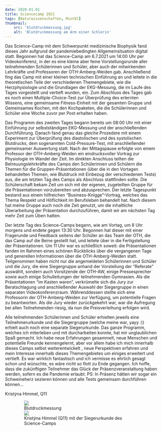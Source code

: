 ```yaml
---
date: 2020.01.01
title: Sciencecamp 2021
tags: [Naturwissenschaften, MintEC]
thumbnail: 
    src: 'blutdruckmessung.jpg'
    alt: 'Blutdruckmessung am Arm einer Schlerin' 
---
```


Das Science-Camp mit dem Schwerpunkt medizinische Biophysik fand dieses Jahr aufgrund der pandemiebedingten Allgemeinsituation digital statt. Begonnen hat das Science-Camp am 6.7.2021 um 14:00 Uhr per Videokonferenz, in der es eine kleine aber feine Vorstellungsrunde aller teilnehmenden Schülerinnen und Schüler, aber auch der mitwirkenden Lehrkräfte und Professoren der OTH-Amberg-Weiden gab. Anschließend fing das Camp mit einer kleinen technischen Einführung an und leitete in die theoretischen Teile der verschiedenen Themengebiete, wie die Herzphysiologie und die Grundlagen der EKG-Messung, die im Laufe des Tages vorgestellt und vertieft wurden, ein. Zum Abschluss des Tages gab es noch einen Multiple-Choice-Test zur Überprüfung des erlernten Wissens, eine gemeinsame Fitness-Einheit mit der gesamten Gruppe und Gemeinsames Kochen, mit den Kochpaketen, die die Schülerinnen und Schüler eine Woche zuvor per Post erhalten haben.

Das Programm des zweiten Tages begann bereits um 08:00 Uhr mit einer Einführung zur selbstständigen EKG-Messung und der anschließenden Durchführung. Danach fand genau das gleiche Prozedere mit einem Experiment zur Überprüfung des diastolischen und des systolischen Blutdrucks, dem sogenannten Cold-Pressure-Test, mit anschließender gemeinsamer Auswertung statt. Nach der Mittagspause erfolgte von einem Professor der OTH-Amberg-Weiden ein eindrucksvoller Vortrag zur Physiologie im Wandel der Zeit. Im direkten Anschluss teilten die Betreuungslehrkräfte des Camps den Schülerinnen und Schülern die Themen für die Gruppen-Präsentationen (über die in den Vortagen behandelten Themen, wie Blutdruck mit Einbezug der verschiedenen Tests) aus, die am letzten Tag des Camps als Abschluss stattfinden sollte. Die Schülerschaft bekam Zeit um sich mit der eigenen, zugeteilten Gruppe für die Präsentationen vorzubereiten und abzusprechen. Der letzte Tagespunkt bestand aus einem hilfreichen “Business-Knigge”-Vortrag, welches das Thema Respekt und Höflichkeit im Berufsleben behandelt hat. Nach diesem hat meine Gruppe auch noch die Zeit genutzt, um die inhaltliche Überarbeitung der Präsentation durchzuführen, damit wir am nächsten Tag mehr Zeit zum Üben hatten.

Der letzte Tag des Science-Camps begann, wie am Vortag, um 8 Uhr morgens und endete gegen 13:30 Uhr. Begonnen hat dieser mit einer Fragerunde und Feedback seitens der Schüler an das Team der OTH, die das Camp auf die Beine gestellt hat, und leitete über in die Fertigstellung der Präsentationen. Um 11 Uhr war es schließlich soweit: die Präsentationen fanden im Rahmen eines schönen Rückblicks über die vergangenen Tage und generellen Informationen über die OTH-Amberg-Weiden statt. Teilgenommen haben nicht nur die angemeldeten Schülerinnen und Schüler und die Jury, die eine Siegergruppe anhand der Vorstellung der “Referate” auswählt, sondern auch Vorsitzende der OTH-AW, einige Pressesprecher sowie auch einige Schulleitungen der teilnehmenden Gymnasien. Als die Präsentationen “im Kasten waren”, verkrümelte sich die Jury zur Beratschlagung und anschließender Auswahl der Siegergruppe in einen separaten Videokonferenzraum. Währenddessen stellte sich eine Professorin der OTH-Amberg-Weiden zur Verfügung, um potentielle Fragen zu beantworten. Als die Jury wieder zurückgekehrt war, war die Aufregung bei allen Teilnehmenden riesig, da nun die Preisverleihung erfolgen wird.

Alle teilnehmenden Schülerinnen und Schüler erhielten jeweils eine Teilnehmerurkunde und die Siegergruppe (welche meine war, yayy :)) erhielt auch noch eine separate Siegerurkunde. Das ganze Programm, welches ich miterleben und mit durcharbeiten konnte, hat mir unglaublichen Spaß gemacht. Ich habe neue Erfahrungen gesammelt, neue Menschen und potentielle Freunde kennengelernt, aber vor allem habe ich mich innerhalb dieses Camps selbst weiterentwickelt , neue Perspektiven erfahren und mein Interesse innerhalb dieses Themengebietes um einiges erweitert und vertieft. Es war wirklich fantastisch und ich vermisse es ehrlich gesagt schon und wünschte, es wäre nicht so flott zu Ende gegangen. Ich hoffe, dass die zukünftigen Teilnehmer das Glück der Präsenzveranstaltung haben werden, sofern es die Pandemie erlaubt. PS: In Präsenz hätten wir sogar ein Schweineherz sezieren können und alle Tests gemeinsam durchführen können…

Kristýna Himmel, Q11

<figure style="width:75%;margin:auto">
    <img src = "/images/blutdruckmessung.jpg">
    <figcaption>
        Blutdruckmessung
    </figcaption>
</figure>

<figure style="width:75%;margin:auto">
    <img src = "/images/kristyna_himmel.jpg">
    <figcaption>
        Kristýna Himmel (Q11) mit der Siegerurkunde des Science-Camps
    </figcaption>
</figure>